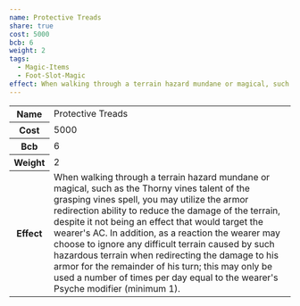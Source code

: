 ```yaml
---
name: Protective Treads
share: true
cost: 5000
bcb: 6
weight: 2
tags:
  - Magic-Items
  - Foot-Slot-Magic
effect: When walking through a terrain hazard mundane or magical, such as the Thorny vines talent of the grasping vines spell, you may utilize the armor redirection ability to reduce the damage of the terrain, despite it not being an effect that would target the wearer's AC. In addition, as a reaction the wearer may choose to ignore any difficult terrain caused by such hazardous terrain when redirecting the damage to his armor for the remainder of his turn; this may only be used a number of times per day equal to the wearer's Psyche modifier (minimum 1).
---
```

<p><span dir="ltr" style="overflow-x: auto;"><table><tbody><tr><th dir="ltr">Name</th><td dir="ltr">Protective Treads</td></tr><tr><th dir="ltr">Cost</th><td dir="auto">5000</td></tr><tr><th dir="ltr">Bcb</th><td dir="auto">6</td></tr><tr><th dir="ltr">Weight</th><td dir="auto">2</td></tr><tr><th dir="ltr">Effect</th><td dir="ltr">When walking through a terrain hazard mundane or magical, such as the Thorny vines talent of the grasping vines spell, you may utilize the armor redirection ability to reduce the damage of the terrain, despite it not being an effect that would target the wearer's AC. In addition, as a reaction the wearer may choose to ignore any difficult terrain caused by such hazardous terrain when redirecting the damage to his armor for the remainder of his turn; this may only be used a number of times per day equal to the wearer's Psyche modifier (minimum 1).</td></tr></tbody></table></span></p>